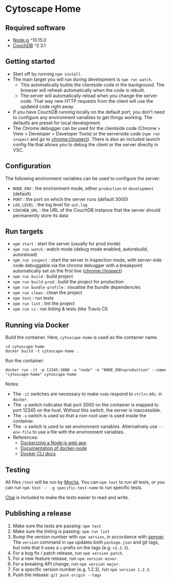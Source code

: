 # Cytoscape Home


## Required software

- [Node.js](https://nodejs.org/en/) ^10.15.0
- [CouchDB](http://couchdb.apache.org) ^2.3.1


## Getting started

- Start off by running `npm install`.
- The main target you will run during development is `npm run watch`.
  - This automatically builds the clientside code in the background.  The browser will refresh automatically when the code is rebuilt.
  - The server will automatically reload when you change the server code.  That way new HTTP requests from the client will use the updated code right away.
- If you have CouchDB running locally on the default port, you don't need to configure any environment variables to get things working.  The defaults are preset for local development.
- The Chrome debugger can be used for the clientside code (Chrome > View > Developer > Developer Tools) or the serverside code (`npm run inspect` and go to [chrome://inspect](chrome://inspect)).  There is also an included launch config file that allows you to debug the client or the server directly in VSC.


## Configuration

The following environment variables can be used to configure the server:

- `NODE_ENV` : the environment mode, either `production` or `development` (default)
- `PORT` : the port on which the server runs (default 3000)
- `LOG_LEVEL` : the log level for `out.log`
- `COUCHDB_URL` : the URL of the CouchDB instance that the server should permanently store its data


## Run targets

- `npm start` : start the server (usually for prod mode)
- `npm run watch` : watch mode (debug mode enabled, autorebuild, autoreload)
- `npm run inspect` : start the server in inspection mode, with server-side code debuggable via the chrome debugger with a breakpoint automatically set on the first line ([chrome://inspect](chrome://inspect))
- `npm run build` : build project
- `npm run build-prod` : build the project for production
- `npm run bundle-profile` : visualise the bundle dependencies
- `npm run clean` : clean the project
- `npm test` : run tests
- `npm run lint` : lint the project
- `npm run ci` : run linting & tests (like Travis CI)

## Running via Docker

Build the container.  Here, `cytoscape-home` is used as the container name.

```
cd cytoscape-home
docker build -t cytoscape-home .
```

Run the container:

```
docker run -it -p 12345:3000 -u "node" -e "NODE_ENV=production" --name "cytoscape-home" cytoscape-home
```

Notes:

- The `-it` switches are necessary to make `node` respond to `ctrl+c` etc. in `docker`.
- The `-p` switch indicates that port 3000 on the container is mapped to port 12345 on the host.  Without this switch, the server is inaccessible.
- The `-u` switch is used so that a non-root user is used inside the container.
- The `-e` switch is used to set environment variables.  Alternatively use `--env-file` to use a file with the environment variables.
- References:
  - [Dockerizing a Node.js web app](https://nodejs.org/en/docs/guides/nodejs-docker-webapp/)
  - [Documentation of docker-node](https://github.com/nodejs/docker-node)
  - [Docker CLI docs](https://docs.docker.com/engine/reference/commandline/cli/)



## Testing

All files `/test` will be run by [Mocha](https://mochajs.org/).  You can `npm test` to run all tests, or you can run `npm test -- -g specific-test-name` to run specific tests.

[Chai](http://chaijs.com/) is included to make the tests easier to read and write.



## Publishing a release

1. Make sure the tests are passing: `npm test`
1. Make sure the linting is passing: `npm run lint`
1. Bump the version number with `npm version`, in accordance with [semver](http://semver.org/).  The `version` command in `npm` updates both `package.json` and git tags, but note that it uses a `v` prefix on the tags (e.g. `v1.2.3`).
  1. For a bug fix / patch release, run `npm version patch`.
  1. For a new feature release, run `npm version minor`.
  1. For a breaking API change, run `npm version major.`
  1. For a specific version number (e.g. 1.2.3), run `npm version 1.2.3`.
1. Push the release: `git push origin --tags`


